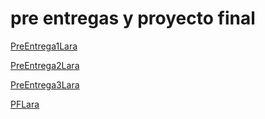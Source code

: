 # pre entregas y proyecto final

[PreEntrega1Lara](https://angellara11.github.io/Pre-entregas-y-proyecto-final-js/PreEntrega1Lara)

[PreEntrega2Lara](https://angellara11.github.io/Pre-entregas-y-proyecto-final-js/PreEntrega2Lara/)

[PreEntrega3Lara](https://angellara11.github.io/Pre-entregas-y-proyecto-final-js/PreEntrega3Lara/)

[PFLara](https://angellara11.github.io/Pre-entregas-y-proyecto-final-js/PFLara/)

